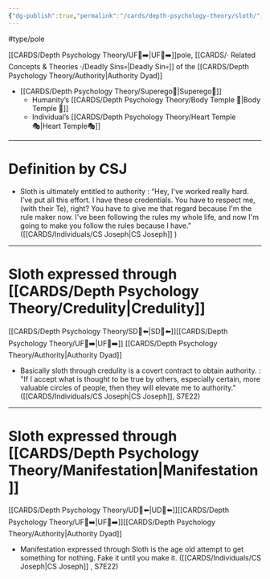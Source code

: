 ```yaml
---
{"dg-publish":true,"permalink":"/cards/depth-psychology-theory/sloth/","created":"2023-02-24T17:36:14.616+01:00","updated":"2023-05-04T17:52:39.357+02:00"}
---
```


#type/pole 

[[CARDS/Depth Psychology Theory/UF👤➡️\|UF👤➡️]]pole, [[CARDS/· Related Concepts & Theories ·/Deadly Sins💀\|Deadly Sin💀]] of the [[CARDS/Depth Psychology Theory/Authority\|Authority Dyad]]
- [[CARDS/Depth Psychology Theory/Superego👹\|Superego👹]] 
	- Humanity’s [[CARDS/Depth Psychology Theory/Body Temple 🌳\|Body Temple 🌳]] 
	- Individual’s [[CARDS/Depth Psychology Theory/Heart Temple🎭\|Heart Temple🎭]] 
---
# Definition by CSJ 

<div class="transclusion internal-embed is-loaded"><div class="markdown-embed">



- Sloth is ultimately entitled to authority : “Hey, I've worked really hard. I've put all this effort. I have these credentials. You have to respect me, (with their Te), right? You have to give me that regard because I'm the rule maker now. I've been following the rules my whole life, and now I'm going to make you follow the rules because I have.” ([[CARDS/Individuals/CS Joseph\|CS Joseph]] ) 

</div></div>


---
# Sloth expressed through [[CARDS/Depth Psychology Theory/Credulity\|Credulity]] 
[[CARDS/Depth Psychology Theory/SD🤸⬅️\|SD🤸⬅️]][[CARDS/Depth Psychology Theory/UF👤➡️\|UF👤➡️]] [[CARDS/Depth Psychology Theory/Authority\|Authority Dyad]] 

<div class="transclusion internal-embed is-loaded"><div class="markdown-embed">



- Basically sloth through credulity is a covert contract to obtain authority.  : "If I accept what is thought to be true by others, especially certain, more valuable circles of people, then they will elevate me to authority." ([[CARDS/Individuals/CS Joseph\|CS Joseph]], S7E22) 

</div></div>


---
# Sloth expressed through [[CARDS/Depth Psychology Theory/Manifestation\|Manifestation]] 
[[CARDS/Depth Psychology Theory/UD👤⬅️\|UD👤⬅️]][[CARDS/Depth Psychology Theory/UF👤➡️\|UF👤➡️]][[CARDS/Depth Psychology Theory/Authority\|Authority Dyad]] 

<div class="transclusion internal-embed is-loaded"><div class="markdown-embed">



- Manifestation expressed through Sloth is the age old attempt to get something for nothing. Fake it until you make it. ([[CARDS/Individuals/CS Joseph\|CS Joseph]] , S7E22) 

</div></div>

